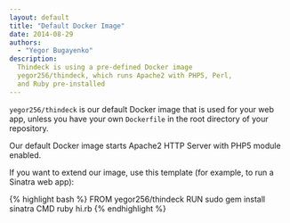 ```yaml
---
layout: default
title: "Default Docker Image"
date: 2014-08-29
authors:
  - "Yegor Bugayenko"
description:
  Thindeck is using a pre-defined Docker image
  yegor256/thindeck, which runs Apache2 with PHP5, Perl,
  and Ruby pre-installed
---
```


`yegor256/thindeck` is our default Docker image that is
used for your web app, unless you have your own `Dockerfile`
in the root directory of your repository.

Our default Docker image starts Apache2 HTTP Server with
PHP5 module enabled.

If you want to extend our image, use this template (for example, to
run a Sinatra web app):

{% highlight bash %}
FROM yegor256/thindeck
RUN sudo gem install sinatra
CMD ruby hi.rb
{% endhighlight %}

